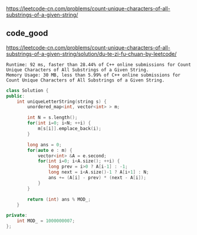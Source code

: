 
https://leetcode-cn.com/problems/count-unique-characters-of-all-substrings-of-a-given-string/

## code_good 

https://leetcode-cn.com/problems/count-unique-characters-of-all-substrings-of-a-given-string/solution/du-te-zi-fu-chuan-by-leetcode/

```
Runtime: 92 ms, faster than 28.44% of C++ online submissions for Count Unique Characters of All Substrings of a Given String.
Memory Usage: 30 MB, less than 5.99% of C++ online submissions for Count Unique Characters of All Substrings of a Given String.
```

```cpp
class Solution {
public:
    int uniqueLetterString(string s) {
        unordered_map<int, vector<int> > m;

        int N = s.length();
        for(int i=0; i<N; ++i) {
            m[s[i]].emplace_back(i);
        }

        long ans = 0;
        for(auto e : m) {
            vector<int> &A = e.second;
            for(int i=0; i<A.size(); ++i) {
                long prev = i>0 ? A[i-1] : -1;
                long next = i<A.size()-1 ? A[i+1] : N;
                ans += (A[i] - prev) * (next - A[i]);
            }
        }

        return (int) ans % MOD_;
    }

private:
    int MOD_ = 1000000007;
};
```